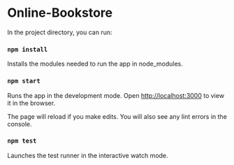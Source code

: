 # Online-Bookstore

In the project directory, you can run:

### `npm install`

Installs the modules needed to run the app in node_modules.

### `npm start`

Runs the app in the development mode.
Open [http://localhost:3000](http://localhost:3000/) to view it in the browser.

The page will reload if you make edits.
You will also see any lint errors in the console.

### `npm test`

Launches the test runner in the interactive watch mode.

